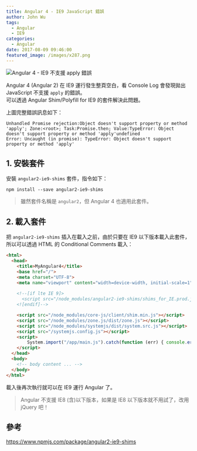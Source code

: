 ```yaml
---
title: Angular 4 - IE9 JavaScript 錯誤
author: John Wu
tags:
  - Angular
  - IE9
categories:
  - Angular
date: 2017-08-09 09:46:00
featured_image: /images/x287.png
---
```

![Angular 4 - IE9 不支援 `apply` 錯誤](/images/x287.png)

Angular 4 (Angular 2) 在 IE9 運行發生整頁空白，看 Console Log 會發現拋出 JavaScript 不支援 `apply` 的錯誤。  
可以透過 Angular Shim/Polyfill for IE9 的套件解決此問題。  

<!-- more -->

上圖完整錯誤訊息如下：
```
Unhandled Promise rejection:Object doesn't support property or method 'apply'; Zone:<root>; Task:Promise.then; Value:TypeError: Object doesn't support property or method 'apply'undefined 
Error: Uncaught (in promise): TypeError: Object doesn't support property or method 'apply' 
```

## 1. 安裝套件

安裝 `angular2-ie9-shims` 套件，指令如下：
``` batch
npm install --save angular2-ie9-shims
```
> 雖然套件名稱是 `angular2`，但 Angular 4 也適用此套件。

## 2. 載入套件

把 `angular2-ie9-shims` 插入在載入之前，由於只要在 IE9 以下版本載入此套件，所以可以透過 HTML 的 Conditional Comments 載入：
```html
<html>
  <head>
    <title>MyAngular4</title>
    <base href="/">
    <meta charset="UTF-8">
    <meta name="viewport" content="width=device-width, initial-scale=1">
    
    <!--[if lte IE 9]>
      <script src="/node_modules/angular2-ie9-shims/shims_for_IE.prod.js"></script>
    <![endif]-->

    <script src="/node_modules/core-js/client/shim.min.js"></script>
    <script src="/node_modules/zone.js/dist/zone.js"></script>
    <script src="/node_modules/systemjs/dist/system.src.js"></script>
    <script src="/systemjs.config.js"></script>
    <script>
        System.import("/app/main.js").catch(function (err) { console.error(err); });
    </script>
  </head>
  <body>
    <!-- body content ... -->
  </body>
</html>
```

載入後再次執行就可以在 IE9 運行 Angular 了。

> Angular 不支援 IE8 (含)以下版本，如果是 IE8 以下版本就不用試了，改用 jQuery 吧！

## 參考

https://www.npmjs.com/package/angular2-ie9-shims